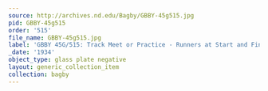 ```yaml
---
source: http://archives.nd.edu/Bagby/GBBY-45g515.jpg
pid: GBBY-45g515
order: '515'
file_name: GBBY-45g515.jpg
label: 'GBBY 45G/515: Track Meet or Practice - Runners at Start and Finish - 1934'
_date: '1934'
object_type: glass plate negative
layout: generic_collection_item
collection: bagby
---
```

